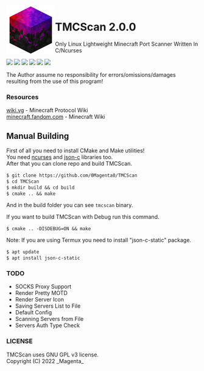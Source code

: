 <img src="icon.png" align="left" width="128px">

# TMCScan 2.0.0
Only Linux Lightweight Minecraft Port Scanner Written In C/Ncurses

[![](https://img.shields.io/badge/Language-C-blue)](https://en.wikipedia.org/wiki/C%20%28programming%20language%29)
[![](https://img.shields.io/badge/C%20Standard%20-Gnu99-blue)](https://gcc.gnu.org/onlinedocs/gcc-3.3.6/gcc/Standards.html)
[![](https://img.shields.io/badge/CMake%20-3.10-blue)](https://cmake.org/cmake/help/v3.10/index.html)
[![](https://img.shields.io/badge/Latest%20Version-v2.0.0-green)](https://github.com/0Magenta0/TMCScan)
[![](https://img.shields.io/github/v/release/0Magenta0/TMCScan?label=Latest%20Release&color=orange)](https://github.com/0Magenta0/TMCScan/releases)
[![](https://img.shields.io/badge/License-GPLv3-blue)](https://github.com/0Magenta0/TMCScan/blob/master/LICENSE)

The Author assume no responsibility for errors/omissions/damages resulting from the use of this program!

### Resources
[wiki.vg](https://wiki.vg) - Minecraft Protocol Wiki  
[minecraft.fandom.com](https://minecraft.fandom.com) - Minecraft Wiki  

## Manual Building
First of all you need to install CMake and Make utilities!  
You need [ncurses](https://invisible-island.net/ncurses/) and [json-c](https://github.com/json-c/json-c) libraries too.  
After that you can clone repo and build TMCScan.
```
$ git clone https://github.com/0Magenta0/TMCScan
$ cd TMCScan
$ mkdir build && cd build
$ cmake .. && make
```
And in the build folder you can see `tmcscan` binary.  
  
If you want to build TMCScan with Debug run this command.
```
$ cmake .. -DISDEBUG=ON && make
```
  
Note: If you are using Termux you need to install "json-c-static" package.
```
$ apt update
$ apt install json-c-static
```

### TODO
* SOCKS Proxy Support
* Render Pretty MOTD
* Render Server Icon
* Saving Servers List to File
* Default Config
* Scanning Servers from File
* Servers Auth Type Check

### LICENSE
TMCScan uses GNU GPL v3 license.  
Copyright (C) 2022 \_Magenta\_

